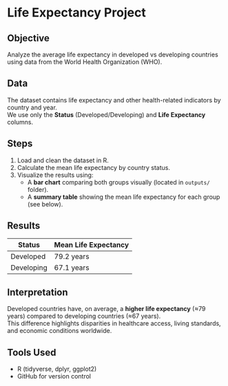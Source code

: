 # Life Expectancy Project

## Objective
Analyze the average life expectancy in developed vs developing countries using data from the World Health Organization (WHO).

## Data
The dataset contains life expectancy and other health-related indicators by country and year.  
We use only the **Status** (Developed/Developing) and **Life Expectancy** columns.

## Steps
1. Load and clean the dataset in R.
2. Calculate the mean life expectancy by country status.
3. Visualize the results using:
   - A **bar chart** comparing both groups visually (located in `outputs/` folder).  
   - A **summary table** showing the mean life expectancy for each group (see below).

## Results
| Status     | Mean Life Expectancy |
|-----------|--------------------|
| Developed | 79.2 years         |
| Developing | 67.1 years        |

## Interpretation
Developed countries have, on average, a **higher life expectancy** (≈79 years) compared to developing countries (≈67 years).  
This difference highlights disparities in healthcare access, living standards, and economic conditions worldwide.

## Tools Used
- R (tidyverse, dplyr, ggplot2)  
- GitHub for version control
